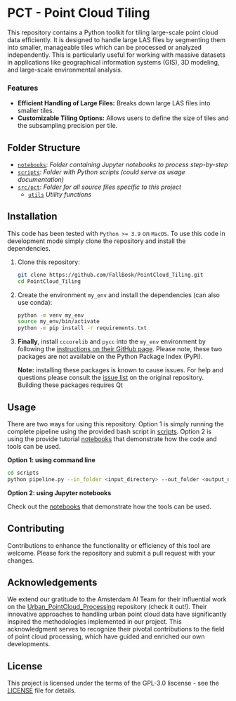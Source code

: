 # PCT - Point Cloud Tiling

This repository contains a Python toolkit for tiling large-scale point cloud data efficiently. It is designed to handle large LAS files by segmenting them into smaller, manageable tiles which can be processed or analyzed independently. This is particularly useful for working with massive datasets in applications like geographical information systems (GIS), 3D modeling, and large-scale environmental analysis.

### Features

* **Efficient Handling of Large Files:** Breaks down large LAS files into smaller tiles.
* **Customizable Tiling Options:** Allows users to define the size of tiles and the subsampling precision per tile.

## Folder Structure

* [`notebooks`](./notebooks): _Folder containing Jupyter notebooks to process step-by-step_
* [`scripts`](./scripts): _Folder with Python scripts (could serve as usage documentation)_
* [`src/pct`](./src/pct): _Folder for all source files specific to this project_
   * [`utils`](./src/boa/utils) _Utility functions_


## Installation 

This code has been tested with `Python >= 3.9` on `MacOS`. To use this code in development mode simply clone the repository and install the dependencies.

1. Clone this repository:
    ```bash
    git clone https://github.com/FallBosk/PointCloud_Tiling.git
    cd PointCloud_Tiling
    ```

2. Create the environment `my_env` and install the dependencies (can also use conda):
    ```bash
    python -m venv my_env
    source my_env/bin/activate
    python -m pip install -r requirements.txt
    ```

3. **Finally**, install `cccorelib` and `pycc` into the `my_env` environment by following the [instructions on their GitHub page](https://github.com/tmontaigu/CloudCompare-PythonPlugin/blob/master/docs/building.rst#building-as-independent-wheels). Please note, these two packages are not available on the Python Package Index (PyPi).

    **Note:** installing these packages is known to cause issues. For help and questions please consult the [issue list](https://github.com/tmontaigu/CloudCompare-PythonPlugin/issues) on the original repository. Building these packages requires Qt

## Usage
There are two ways for using this repository. Option 1 is simply running the complete pipeline using the provided bash script in [scripts](scripts). Option 2 is using the provide tutorial [notebooks](notebooks) that demonstrate how the code and tools can be used.

**Option 1: using command line**

```bash
cd scripts
python pipeline.py --in_folder <input_directory> --out_folder <output_directory>
```

**Option 2: using Jupyter notebooks**

Check out the [notebooks](notebooks) that demonstrate how the tools can be used.
 

## Contributing

Contributions to enhance the functionality or efficiency of this tool are welcome. Please fork the repository and submit a pull request with your changes.


## Acknowledgements

We extend our gratitude to the Amsterdam AI Team for their influential work on the [Urban_PointCloud_Processing](https://github.com/Amsterdam-AI-Team/Urban_PointCloud_Processing) repository (check it out!). Their innovative approaches to handling urban point cloud data have significantly inspired the methodologies implemented in our project. This acknowledgment serves to recognize their pivotal contributions to the field of point cloud processing, which have guided and enriched our own developments.

## License

This project is licensed under the terms of the GPL-3.0 liscense - see the [LICENSE](./LICENSE) file for details.
